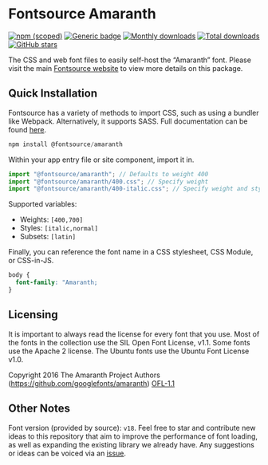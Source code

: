 # Fontsource Amaranth

[![npm (scoped)](https://img.shields.io/npm/v/@fontsource/amaranth?color=brightgreen)](https://www.npmjs.com/package/@fontsource/amaranth) [![Generic badge](https://img.shields.io/badge/fontsource-passing-brightgreen)](https://github.com/fontsource/fontsource) [![Monthly downloads](https://badgen.net/npm/dm/@fontsource/amaranth)](https://github.com/fontsource/fontsource) [![Total downloads](https://badgen.net/npm/dt/@fontsource/amaranth)](https://github.com/fontsource/fontsource) [![GitHub stars](https://img.shields.io/github/stars/fontsource/fontsource.svg?style=social&label=Star)](https://github.com/fontsource/fontsource/stargazers)

The CSS and web font files to easily self-host the “Amaranth” font. Please visit the main [Fontsource website](https://fontsource.org/fonts/amaranth) to view more details on this package.

## Quick Installation

Fontsource has a variety of methods to import CSS, such as using a bundler like Webpack. Alternatively, it supports SASS. Full documentation can be found [here](https://beta.fontsource.org/docs/getting-started/introduction).

```javascript
npm install @fontsource/amaranth
```

Within your app entry file or site component, import it in.

```javascript
import "@fontsource/amaranth"; // Defaults to weight 400
import "@fontsource/amaranth/400.css"; // Specify weight
import "@fontsource/amaranth/400-italic.css"; // Specify weight and style

```

Supported variables:
- Weights: `[400,700]`
- Styles: `[italic,normal]`
- Subsets: `[latin]`

Finally, you can reference the font name in a CSS stylesheet, CSS Module, or CSS-in-JS.

```css
body {
  font-family: "Amaranth;
}
```

## Licensing
It is important to always read the license for every font that you use.
Most of the fonts in the collection use the SIL Open Font License, v1.1. Some fonts use the Apache 2 license. The Ubuntu fonts use the Ubuntu Font License v1.0.

Copyright 2016 The Amaranth Project Authors (https://github.com/googlefonts/amaranth)
[OFL-1.1](http://scripts.sil.org/OFL)

## Other Notes
Font version (provided by source): `v18`.
Feel free to star and contribute new ideas to this repository that aim to improve the performance of font loading, as well as expanding the existing library we already have. Any suggestions or ideas can be voiced via an [issue](https://github.com/fontsource/fontsource/issues).